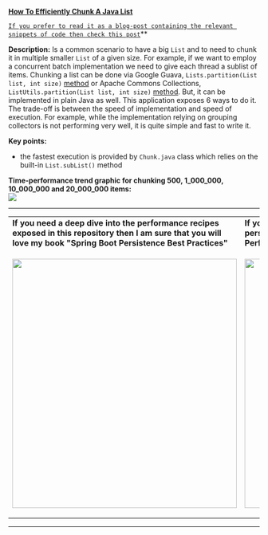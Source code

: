 **[How To Efficiently Chunk A Java List](https://github.com/AnghelLeonard/Hibernate-SpringBoot/tree/master/ChunkList)**

[`If you prefer to read it as a blog-post containing the relevant snippets of code then check this post`](https://persistencelayer.wixsite.com/springboot-hibernate/post/how-to-efficiently-chunk-a-java-list)**

**Description:** Is a common scenario to have a big `List` and to need to chunk it in multiple smaller `List` of a given size. For example, if we want to employ a concurrent batch implementation we need to give each thread a sublist of items. Chunking a list can be done via Google Guava, `Lists.partition(List list, int size)` [method](https://guava.dev/releases/22.0/api/docs/com/google/common/collect/Lists.html#partition-java.util.List-int-) or Apache Commons Collections, `ListUtils.partition(List list, int size)` [method](https://commons.apache.org/proper/commons-collections/apidocs/org/apache/commons/collections4/ListUtils.html#partition(java.util.List,%20int)). But, it can be implemented in plain Java as well. This application exposes 6 ways to do it. The trade-off is between the speed of implementation and speed of execution. For example, while the implementation relying on grouping collectors is not performing very well, it is quite simple and fast to write it.

**Key points:**
- the fastest execution is provided by `Chunk.java` class which relies on the built-in `List.subList()` method
     
**Time-performance trend graphic for chunking 500, 1_000_000, 10_000_000 and 20_000_000 items:**\
![](https://github.com/AnghelLeonard/Hibernate-SpringBoot/blob/master/ChunkList/head-to-head.png)
     
-----------------------------------------------------------------------------------------------------------------------    
<table>
     <tr><td><b>If you need a deep dive into the performance recipes exposed in this repository then I am sure that you will love my book "Spring Boot Persistence Best Practices"</b></td><td><b>If you need a hand of tips and illustrations of 100+ Java persistence performance issues then "Java Persistence Performance Illustrated Guide" is for you.</b></td></tr>
     <tr><td>
<a href="https://www.apress.com/us/book/9781484256251"><p align="left"><img src="https://github.com/AnghelLeonard/Hibernate-SpringBoot/blob/master/Spring%20Boot%20Persistence%20Best%20Practices.jpg" height="500" width="450"/></p></a>
</td><td>
<a href="https://leanpub.com/java-persistence-performance-illustrated-guide"><p align="right"><img src="https://github.com/AnghelLeonard/Hibernate-SpringBoot/blob/master/Java%20Persistence%20Performance%20Illustrated%20Guide.jpg" height="500" width="450"/></p></a>
</td></tr></table>

-----------------------------------------------------------------------------------------------------------------------    

